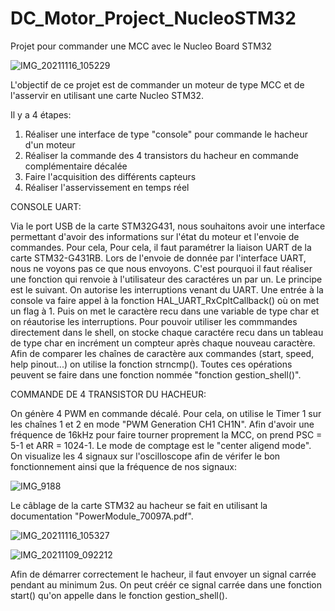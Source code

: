 # DC_Motor_Project_NucleoSTM32
Projet pour commander une MCC avec le Nucleo Board STM32


![IMG_20211116_105229](https://user-images.githubusercontent.com/95878275/145672435-6eff55a5-bf14-4104-b1ba-ca9f1e4762ed.jpg)

L'objectif de ce projet est de commander un moteur de type MCC et de l'asservir en utilisant une carte Nucleo STM32. 

Il y a 4 étapes:

1. Réaliser une interface de type "console" pour commande le hacheur d'un moteur
2. Réaliser la commande des 4 transistors du hacheur en commande complémentaire décalée
3. Faire l'acquisition des différents capteurs
4. Réaliser l'asservissement en temps réel


CONSOLE UART:

Via le port USB de la carte STM32G431, nous souhaitons avoir une interface permettant d'avoir des informations sur l'état du moteur et l'envoie de commandes. Pour cela, 
Pour cela, il faut paramétrer la liaison UART de la carte STM32-G431RB. Lors de l'envoie de donnée par l'interface UART, nous ne voyons pas ce que nous envoyons. C'est pourquoi il faut réaliser une fonction qui renvoie à l'utilisateur des caractéres un par un. 
Le principe est le suivant. On autorise les interruptions venant du UART. Une entrée à la console va faire appel à la fonction HAL_UART_RxCpltCallback() où on met un flag à 1. Puis on met le caractère recu dans une variable de type char et on réautorise les interruptions. 
Pour pouvoir utiliser les commmandes directement dans le shell, on stocke chaque caractére recu dans un tableau de type char en incrément un compteur après chaque nouveau caractère. Afin de comparer les chaînes de caractère aux commandes (start, speed, help pinout...) on utilise la fonction strncmp(). Toutes ces opérations peuvent se faire dans une fonction nommée "fonction gestion_shell()".


COMMANDE DE 4 TRANSISTOR DU HACHEUR:


On génère 4 PWM en commande décalé. Pour cela, on utilise le Timer 1 sur les chaînes 1 et 2 en mode "PWM Generation CH1 CH1N". Afin d'avoir une fréquence de 16kHz pour faire tourner proprement la MCC, on prend PSC = 5-1 et ARR = 1024-1. Le mode de comptage est le "center aligend mode". On visualize les 4 signaux sur l'oscilloscope afin de vérifer le bon fonctionnement ainsi que la fréquence de nos signaux:

![IMG_9188](https://user-images.githubusercontent.com/95878275/145674111-7a581ea2-4b7c-4aa9-9c5c-54700eaf9e32.PNG)


Le câblage de la carte STM32 au hacheur se fait en utilisant la documentation "PowerModule_70097A.pdf".

![IMG_20211116_105327](https://user-images.githubusercontent.com/95878275/145674224-aaccca4f-5367-4efa-bddf-2fe2d45ffd34.jpg)


![IMG_20211109_092212](https://user-images.githubusercontent.com/95878275/145674236-b6eb5d1b-f74c-4702-8326-4da7fae88389.jpg)

Afin de démarrer correctement le hacheur, il faut envoyer un signal carrée pendant au minimum 2us. On peut créér ce signal carrée dans une fonction start() qu'on appelle dans le fonction gestion_shell().
